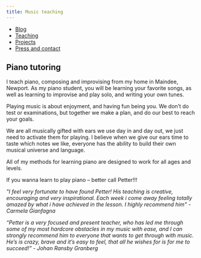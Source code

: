 ```yaml
---
title: Music teaching
---
```


<nav id="newnav">
               <ul id="flexnav">
                   <a class="navbutton " href="https://pletter.github.io/pianopetter.com/"><li class="colorett"><span class="navbuttontext">Blog</span></li></a>
                   <a class="navbutton active" href="https://pletter.github.io/pianopetter.com/teaching"><li class="colortva"><span class="navbuttontext">Teaching</span></li></a>
                   <a class="navbutton" href="https://pletter.github.io/pianopetter.com/previouswork"><li class="colorfem"><span class="navbuttontext">Projects</span></li></a>
                   <a class="navbutton" href="https://pletter.github.io/pianopetter.com/contactandpress"><li class="colorfyra"><span class="navbuttontext">Press and contact</span></li></a>
               </ul>
           </nav>


<div markdown="1">
    
## Piano tutoring

I teach piano, composing and improvising from my home in Maindee, Newport. As my piano student, you will be learning your favorite songs, as well as learning to improvise and play solo, and writing your own tunes. 

Playing music is about enjoyment, and having fun being you. We don’t do test or examinations, but together we make a plan, and do our best to reach your goals. 

We are all musically gifted with ears we use day in and day out, we just need to activate them for playing. I believe when we give our ears time to taste which notes we like, everyone has the ability to build their own musical universe and language. 

All of my methods for learning piano are designed to work for all ages and levels.

If you wanna learn to play piano – better call Petter!!! 

<em> "I feel very fortunate to have found Petter! His teaching is creative, encouraging and very inspirational. Each week i come away feeling totally amazed by what i have achieved in the lesson. I highly recommend him" - Carmela Gianfagna
</em>

<em>“Petter is a very focused and present teacher, who has  led me through some of my most hardcore obstacles in my music with ease, and I can strongly recommend him to everyone that wants to get through with music. He’s is crazy, brave and it’s easy to feel, that all he wishes for is for me to succeed!” - Johan Ransby Granberg
</em>
</div>